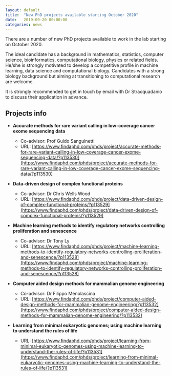 ```yaml
---
layout: default
title:  "New PhD projects available starting October 2020"
date:   2019-09-20 00:00:00
categories: news
---
```


There are a number of new PhD projects available to work in the lab starting on October 2020. 

The ideal candidate has a background in mathematics, statistics, computer science, bioinformatics, computational biology, physics or related fields. 
He/she is strongly motivated to develop a competitive profile in machine learning, data science and computational biology.
Candidates with a strong biology background but aiming at transitioning to computational research are welcome. 

It is strongly recommended to get in touch by email with Dr Stracquadanio to discuss their application in advance. 

## Projects info

- **Accurate methods for rare variant calling in low-coverage cancer exome sequencing data**
  - Co-advisor: Prof Guido Sanguinetti
  - URL: [https://www.findaphd.com/phds/project/accurate-methods-for-rare-variant-calling-in-low-coverage-cancer-exome-sequencing-data/?p113530](https://www.findaphd.com/phds/project/accurate-methods-for-rare-variant-calling-in-low-coverage-cancer-exome-sequencing-data/?p113530)

- **Data-driven design of complex functional proteins**
  - Co-advisor: Dr Chris Wells Wood
  - URL: [https://www.findaphd.com/phds/project/data-driven-design-of-complex-functional-proteins/?p113529](https://www.findaphd.com/phds/project/data-driven-design-of-complex-functional-proteins/?p113529)

- **Machine learning methods to identify regulatory networks controlling proliferation and senescence**
  - Co-advisor: Dr Tony Ly
  - URL: [https://www.findaphd.com/phds/project/machine-learning-methods-to-identify-regulatory-networks-controlling-proliferation-and-senescence/?p113528](https://www.findaphd.com/phds/project/machine-learning-methods-to-identify-regulatory-networks-controlling-proliferation-and-senescence/?p113528)

- **Computer aided design methods for mammalian genome engineering**
  - Co-advisor: Dr Filippo Menolascina
  - URL: [https://www.findaphd.com/phds/project/computer-aided-design-methods-for-mammalian-genome-engineering/?p113532](https://www.findaphd.com/phds/project/computer-aided-design-methods-for-mammalian-genome-engineering/?p113532)

- **Learning from minimal eukaryotic genomes; using machine learning to understand the rules of life**
  - URL: [https://www.findaphd.com/phds/project/learning-from-minimal-eukaryotic-genomes-using-machine-learning-to-understand-the-rules-of-life/?p113531](https://www.findaphd.com/phds/project/learning-from-minimal-eukaryotic-genomes-using-machine-learning-to-understand-the-rules-of-life/?p113531)